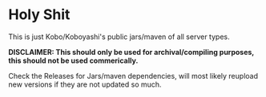 # Holy Shit
This is just Kobo/Koboyashi's public jars/maven of all server types.

**DISCLAIMER: This should only be used for archival/compiling purposes, this should not be used commerically.**

Check the Releases for Jars/maven dependencies, will most likely reupload new versions if they are not updated so much.

